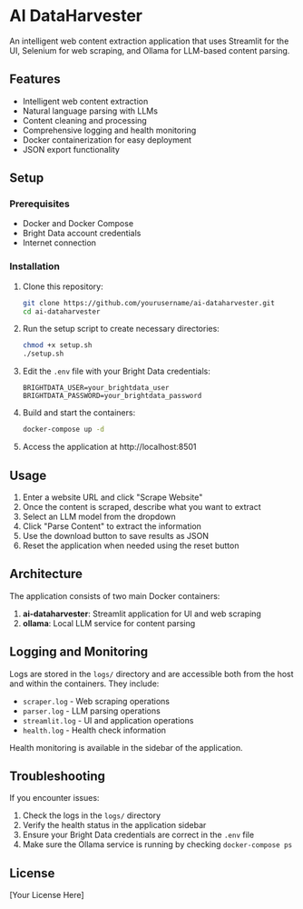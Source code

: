 # AI DataHarvester

An intelligent web content extraction application that uses Streamlit for the UI, Selenium for web scraping, and Ollama for LLM-based content parsing.

## Features

- Intelligent web content extraction
- Natural language parsing with LLMs
- Content cleaning and processing
- Comprehensive logging and health monitoring
- Docker containerization for easy deployment
- JSON export functionality

## Setup

### Prerequisites

- Docker and Docker Compose
- Bright Data account credentials
- Internet connection

### Installation

1. Clone this repository:

   ```bash
   git clone https://github.com/yourusername/ai-dataharvester.git
   cd ai-dataharvester
   ```

2. Run the setup script to create necessary directories:

   ```bash
   chmod +x setup.sh
   ./setup.sh
   ```

3. Edit the `.env` file with your Bright Data credentials:

   ```
   BRIGHTDATA_USER=your_brightdata_user
   BRIGHTDATA_PASSWORD=your_brightdata_password
   ```

4. Build and start the containers:

   ```bash
   docker-compose up -d
   ```

5. Access the application at http://localhost:8501

## Usage

1. Enter a website URL and click "Scrape Website"
2. Once the content is scraped, describe what you want to extract
3. Select an LLM model from the dropdown
4. Click "Parse Content" to extract the information
5. Use the download button to save results as JSON
6. Reset the application when needed using the reset button

## Architecture

The application consists of two main Docker containers:

1. **ai-dataharvester**: Streamlit application for UI and web scraping
2. **ollama**: Local LLM service for content parsing

## Logging and Monitoring

Logs are stored in the `logs/` directory and are accessible both from the host and within the containers. They include:

- `scraper.log` - Web scraping operations
- `parser.log` - LLM parsing operations
- `streamlit.log` - UI and application operations
- `health.log` - Health check information

Health monitoring is available in the sidebar of the application.

## Troubleshooting

If you encounter issues:

1. Check the logs in the `logs/` directory
2. Verify the health status in the application sidebar
3. Ensure your Bright Data credentials are correct in the `.env` file
4. Make sure the Ollama service is running by checking `docker-compose ps`

## License

[Your License Here]
